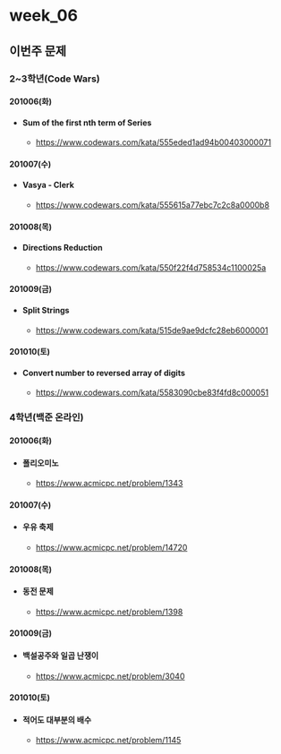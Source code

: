# week_06

## 이번주 문제



### 2~3학년(Code Wars)

#### 201006(화)

* #### Sum of the first nth term of Series

    * https://www.codewars.com/kata/555eded1ad94b00403000071

#### 201007(수)

* #### Vasya - Clerk

    * https://www.codewars.com/kata/555615a77ebc7c2c8a0000b8

#### 201008(목)

* #### Directions Reduction

    * https://www.codewars.com/kata/550f22f4d758534c1100025a

#### 201009(금)

* #### Split Strings

    * https://www.codewars.com/kata/515de9ae9dcfc28eb6000001

#### 201010(토)

* #### Convert number to reversed array of digits

    * https://www.codewars.com/kata/5583090cbe83f4fd8c000051



### 4학년(백준 온라인)

#### 201006(화)

* #### 폴리오미노

    * https://www.acmicpc.net/problem/1343

#### 201007(수)

* #### 우유 축제

    * https://www.acmicpc.net/problem/14720

#### 201008(목)

* #### 동전 문제

    * https://www.acmicpc.net/problem/1398

#### 201009(금)

* #### 백설공주와 일곱 난쟁이

    * https://www.acmicpc.net/problem/3040

#### 201010(토)

* #### 적어도 대부분의 배수

    * https://www.acmicpc.net/problem/1145


